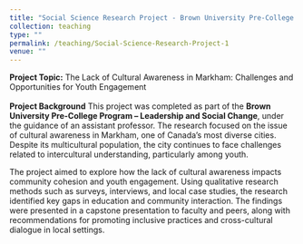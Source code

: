```yaml
---
title: "Social Science Research Project - Brown University Pre-College Program 2024"
collection: teaching
type: ""
permalink: /teaching/Social-Science-Research-Project-1
venue: ""
---
```


**Project Topic:** The Lack of Cultural Awareness in Markham: Challenges and Opportunities for Youth Engagement
<br><br>**Project Background**
This project was completed as part of the **Brown University Pre-College Program – Leadership and Social Change**, under the guidance of an assistant professor. The research focused on the issue of cultural awareness in Markham, one of Canada’s most diverse cities. Despite its multicultural population, the city continues to face challenges related to intercultural understanding, particularly among youth.

The project aimed to explore how the lack of cultural awareness impacts community cohesion and youth engagement. Using qualitative research methods such as surveys, interviews, and local case studies, the research identified key gaps in education and community interaction. The findings were presented in a capstone presentation to faculty and peers, along with recommendations for promoting inclusive practices and cross-cultural dialogue in local settings.


